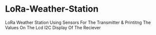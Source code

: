 # LoRa-Weather-Station
LoRa Weather Station Using Sensors For The Transmitter &amp; Printitng The Values On The Lcd I2C Display Of The Reciever
